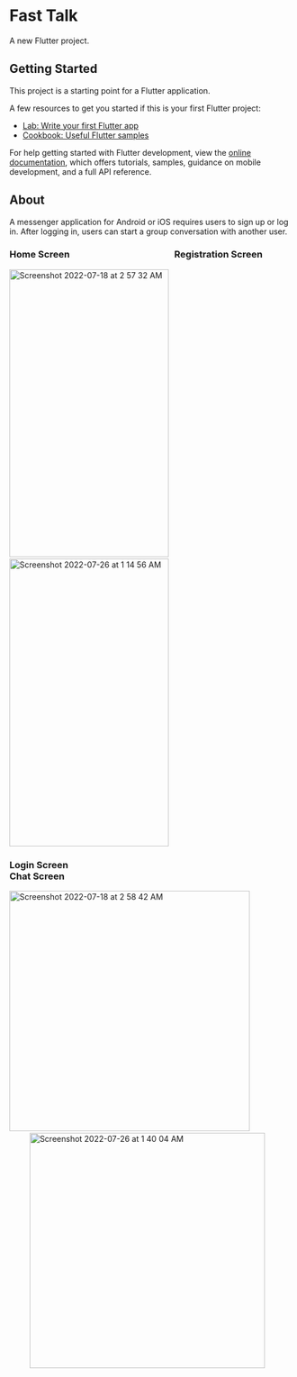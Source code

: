 # Fast Talk

A new Flutter project.

## Getting Started

This project is a starting point for a Flutter application.

A few resources to get you started if this is your first Flutter project:

- [Lab: Write your first Flutter app](https://docs.flutter.dev/get-started/codelab)
- [Cookbook: Useful Flutter samples](https://docs.flutter.dev/cookbook)

For help getting started with Flutter development, view the
[online documentation](https://docs.flutter.dev/), which offers tutorials,
samples, guidance on mobile development, and a full API reference.


## About

A messenger application for Android or iOS requires users to sign up or log in. After logging in, users can start a group conversation with another user.

### Home Screen &emsp; &emsp; &emsp; &emsp; &emsp; &emsp; &emsp;  &emsp; &emsp; Registration Screen

<img width="283" height ="511" alt="Screenshot 2022-07-18 at 2 57 32 AM" src="https://user-images.githubusercontent.com/57489839/180860642-995171d9-2db8-483d-8320-ed04c77f2211.png"> &emsp; &emsp; &emsp; <img width="283" height ="511" alt="Screenshot 2022-07-26 at 1 14 56 AM" src="https://user-images.githubusercontent.com/57489839/180861728-6dd865e4-207e-469e-8351-6a3a883ed346.png">

### Login Screen &emsp; &emsp; &emsp; &emsp; &emsp; &emsp; &emsp; &emsp; &emsp; &emsp; &emsp; &emsp; &emsp; &emsp; &emsp; &emsp;  &emsp; &emsp; Chat Screen

<img width="427" alt="Screenshot 2022-07-18 at 2 58 42 AM" src="https://user-images.githubusercontent.com/57489839/180859916-b984d4c8-13f2-43d7-b665-a1a05ff3d894.png"> &emsp; &emsp; &emsp; &emsp; &emsp; &emsp; <img width="418" alt="Screenshot 2022-07-26 at 1 40 04 AM" src="https://user-images.githubusercontent.com/57489839/180865712-fec8d63a-d918-48bc-a28e-a1a2eb1ffcc4.png">






